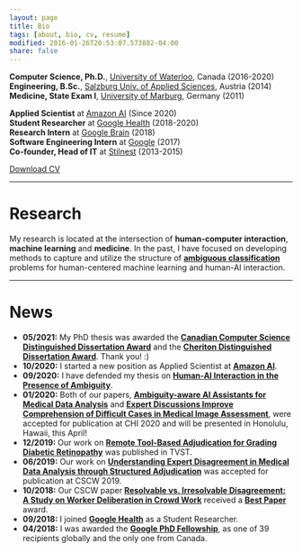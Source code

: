 ```yaml
---
layout: page
title: Bio
tags: [about, bio, cv, resume]
modified: 2016-01-26T20:53:07.573882-04:00
share: false
---
```


<b>Computer Science, Ph.D.</b>, <a href="https://cs.uwaterloo.ca/" target="_blank">University of Waterloo</a>, Canada (2016-2020)<br>
<b>Engineering, B.Sc.</b>, <a href="https://www.fh-salzburg.ac.at/en/study/design-media-and-arts/multimediatechnology-bachelor" target="_blank">Salzburg Univ. of Applied Sciences</a>, Austria (2014)<br>
<b>Medicine, State Exam I</b>, <a href="https://www.uni-marburg.de/en/fb20" target="_blank">University of Marburg</a>, Germany (2011)<br>

<b>Applied Scientist</b> at <a href="https://aws.amazon.com/ai/" target="_blank">Amazon AI</a> (Since 2020)<br>
<b>Student Researcher</b> at <a href="https://health.google/health-research/" target="_blank">Google Health</a> (2018-2020)<br>
<b>Research Intern</b> at <a href="https://research.google/teams/brain/" target="_blank">Google Brain</a> (2018)<br>
<b>Software Engineering Intern</b> at <a href="https://blog.google/" target="_blank">Google</a> (2017)<br>
<b>Co-founder, Head of IT</b> at <a href="https://stilnest.com" target="_blank">Stilnest</a> (2013-2015)<br>

<a href="{{ site.url }}/downloads/cv_resume_mike_schaekermann.pdf" target="_blank" class="btn pull-right" style="margin-top: -65px">Download CV</a>

---

# Research

My research is located at the intersection of **human-computer interaction**, **machine learning** and **medicine**. In the past, I have focused on developing methods to capture and utilize the structure of <a href="https://uwspace.uwaterloo.ca/handle/10012/16284" target="_blank">**ambiguous classification**</a> problems for human-centered machine learning and human-AI interaction.

---

# News

* **05/2021:** My PhD thesis was awarded the <a href="https://cscan-infocan.ca/feature/mike-schaekermann-announcement/" target="_blank">**Canadian Computer Science Distinguished Dissertation Award**</a> and the <a href="https://cs.uwaterloo.ca/news/mike-schaekermann-hong-zhou-fiodar-kazhamiaka-win-cheriton-distinguished-dissertation-awards" target="_blank">**Cheriton Distinguished Dissertation Award**</a>. Thank you! :)
* **10/2020:** I started a new position as Applied Scientist at <a href="https://aws.amazon.com/ai/" target="_blank">**Amazon AI**</a>.
* **09/2020:** I have defended my thesis on <a href="https://uwspace.uwaterloo.ca/handle/10012/16284" target="_blank">**Human-AI Interaction in the Presence of Ambiguity**</a>.
* **01/2020:** Both of our papers, <a href="https://cs.uwaterloo.ca/~mschaeke/publications/schaekermann_ambiguity_aware_ai_2020.pdf" target="_blank">**Ambiguity-aware AI Assistants for Medical Data Analysis**</a> and <a href="https://cs.uwaterloo.ca/~mschaeke/publications/schaekermann_adjudication_based_training_2020.pdf" target="_blank">**Expert Discussions Improve Comprehension of Difficult Cases in Medical Image Assessment**</a>, were accepted for publication at CHI 2020 and will be presented in Honolulu, Hawaii, this April!
* **12/2019:** Our work on <a href="https://tvst.arvojournals.org/article.aspx?articleid=2757836" target="_blank">**Remote Tool-Based Adjudication for Grading Diabetic Retinopathy**</a> was published in TVST.
* **06/2019:** Our work on <a href="https://cs.uwaterloo.ca/~mschaeke/publications/schaekermann_eeg_adjudication_2019.pdf" target="_blank">**Understanding Expert Disagreement in Medical Data Analysis through Structured Adjudication**</a> was accepted for publication at CSCW 2019.
* **10/2018:** Our CSCW paper <a href="https://cs.uwaterloo.ca/~mschaeke/publications/schaekermann_crowd_deliberation_2018.pdf" target="_blank">**Resolvable vs. Irresolvable Disagreement: A Study on Worker Deliberation in Crowd Work**</a> received a <a href="https://medium.com/acm-cscw/announcing-the-best-of-cscw-2018-b98cb91e0f61" target="_blank">**Best Paper**</a> award.
* **09/2018:** I joined <a href="https://health.google/health-research/" target="_blank">**Google Health**</a> as a Student Researcher.
* **04/2018:** I was awarded the <a href="https://research.googleblog.com/2018/04/announcing-2018-google-phd-fellows-for.html" target="_blank">**Google PhD Fellowship**</a>, as one of 39 recipients globally and the only one from Canada.

